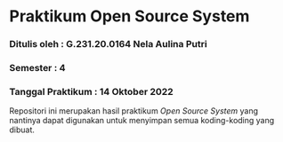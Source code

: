 # Praktikum Open Source System
### Ditulis oleh : G.231.20.0164 Nela Aulina Putri
### Semester : 4
### Tanggal Praktikum : 14 Oktober 2022

Repositori ini merupakan hasil praktikum *Open Source System* yang nantinya dapat digunakan untuk menyimpan semua koding-koding yang dibuat.

